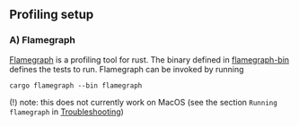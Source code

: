 ## Profiling setup

### A) Flamegraph
[Flamegraph](https://github.com/flamegraph-rs/flamegraph) is a profiling tool for rust. The binary defined in [flamegraph-bin](../../src/bin/flamegraph-bin.rs)
defines the tests to run. Flamegraph can be invoked by running 
```shell
cargo flamegraph --bin flamegraph
```
(!) note: this does not currently work on MacOS (see the section `Running flamegraph` in [Troubleshooting](Troubleshooting.md))
